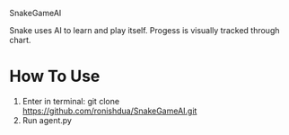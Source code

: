 SnakeGameAI

Snake uses AI to learn and play itself. Progess is visually tracked through chart.

# How To Use

1. Enter in terminal: git clone https://github.com/ronishdua/SnakeGameAI.git
2. Run agent.py
